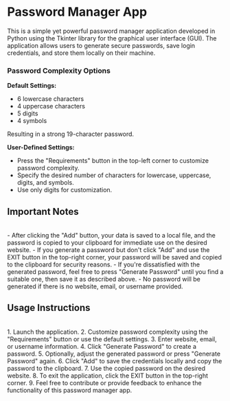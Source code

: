 <h1>Password Manager App</h1>
This is a simple yet powerful password manager application developed in Python using the Tkinter library for the graphical user interface (GUI). The application allows users to generate secure passwords, save login credentials, and store them locally on their machine.

<h3>Password Complexity Options</h3>
<strong>Default Settings:</strong>

- 6 lowercase characters
- 4 uppercase characters
- 5 digits
- 4 symbols 

Resulting in a strong 19-character password.

<strong>User-Defined Settings:</strong>

- Press the "Requirements" button in the top-left corner to customize password complexity.
- Specify the desired number of characters for lowercase, uppercase, digits, and symbols.
- Use only digits for customization.

<h2>Important Notes</h2>
<br>
- After clicking the "Add" button, your data is saved to a local file, and the password is copied to your clipboard for immediate use on the desired website.
- If you generate a password but don't click "Add" and use the EXIT button in the top-right corner, your password will be saved and copied to the clipboard for security reasons.
- If you're dissatisfied with the generated password, feel free to press "Generate Password" until you find a suitable one, then save it as described above.
- No password will be generated if there is no website, email, or username provided.

<h2>Usage Instructions</h2>
<br>
1. Launch the application.
2. Customize password complexity using the "Requirements" button or use the default settings.
3. Enter website, email, or username information.
4. Click "Generate Password" to create a password.
5. Optionally, adjust the generated password or press "Generate Password" again.
6. Click "Add" to save the credentials locally and copy the password to the clipboard.
7. Use the copied password on the desired website.
8. To exit the application, click the EXIT button in the top-right corner.
9. Feel free to contribute or provide feedback to enhance the functionality of this password manager app.